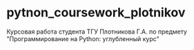 # pytnon_coursework_plotnikov
Курсовая работа студента ТГУ Плотникова Г.А. по предмету "Программирование на Python: углубленный курс"